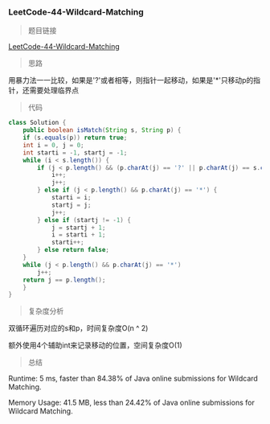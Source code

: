 ### LeetCode-44-Wildcard-Matching

> 题目链接

[LeetCode-44-Wildcard-Matching](https://leetcode.com/problems/wildcard-matching/)

> 思路

用暴力法一一比较，如果是'?'或者相等，则指针一起移动，如果是'*'只移动p的指针，还需要处理临界点

> 代码

```java
class Solution {
    public boolean isMatch(String s, String p) {
	if (s.equals(p)) return true;
	int i = 0, j = 0;
	int starti = -1, startj = -1;
	while (i < s.length()) {
		if (j < p.length() && (p.charAt(j) == '?' || p.charAt(j) == s.charAt(i))) {
			i++;
			j++;
		} else if (j < p.length() && p.charAt(j) == '*') {
			starti = i;
			startj = j;
			j++;
		} else if (startj != -1) {
			j = startj + 1;
			i = starti + 1;
			starti++;
		} else return false;
	}
	while (j < p.length() && p.charAt(j) == '*')
		j++;
	return j == p.length();
    }
}
```

> 复杂度分析

双循环遍历对应的s和p，时间复杂度O(n ^ 2)

额外使用4个辅助int来记录移动的位置，空间复杂度O(1)

> 总结

Runtime: 5 ms, faster than 84.38% of Java online submissions for Wildcard Matching.

Memory Usage: 41.5 MB, less than 24.42% of Java online submissions for Wildcard Matching.
